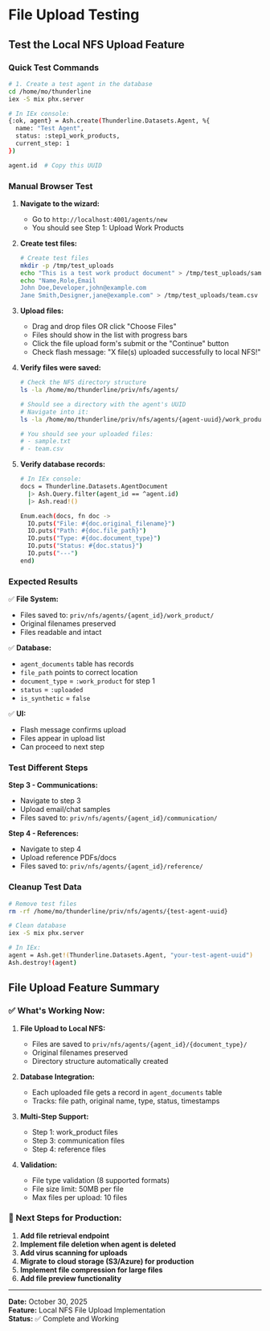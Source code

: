 # File Upload Testing

## Test the Local NFS Upload Feature

### Quick Test Commands

```bash
# 1. Create a test agent in the database
cd /home/mo/thunderline
iex -S mix phx.server

# In IEx console:
{:ok, agent} = Ash.create(Thunderline.Datasets.Agent, %{
  name: "Test Agent",
  status: :step1_work_products,
  current_step: 1
})

agent.id  # Copy this UUID
```

### Manual Browser Test

1. **Navigate to the wizard:**
   - Go to `http://localhost:4001/agents/new`
   - You should see Step 1: Upload Work Products

2. **Create test files:**
   ```bash
   # Create test files
   mkdir -p /tmp/test_uploads
   echo "This is a test work product document" > /tmp/test_uploads/sample.txt
   echo "Name,Role,Email
   John Doe,Developer,john@example.com
   Jane Smith,Designer,jane@example.com" > /tmp/test_uploads/team.csv
   ```

3. **Upload files:**
   - Drag and drop files OR click "Choose Files"
   - Files should show in the list with progress bars
   - Click the file upload form's submit or the "Continue" button
   - Check flash message: "X file(s) uploaded successfully to local NFS!"

4. **Verify files were saved:**
   ```bash
   # Check the NFS directory structure
   ls -la /home/mo/thunderline/priv/nfs/agents/
   
   # Should see a directory with the agent's UUID
   # Navigate into it:
   ls -la /home/mo/thunderline/priv/nfs/agents/{agent-uuid}/work_product/
   
   # You should see your uploaded files:
   # - sample.txt
   # - team.csv
   ```

5. **Verify database records:**
   ```bash
   # In IEx console:
   docs = Thunderline.Datasets.AgentDocument 
     |> Ash.Query.filter(agent_id == ^agent.id)
     |> Ash.read!()
   
   Enum.each(docs, fn doc ->
     IO.puts("File: #{doc.original_filename}")
     IO.puts("Path: #{doc.file_path}")
     IO.puts("Type: #{doc.document_type}")
     IO.puts("Status: #{doc.status}")
     IO.puts("---")
   end)
   ```

### Expected Results

✅ **File System:**
- Files saved to: `priv/nfs/agents/{agent_id}/work_product/`
- Original filenames preserved
- Files readable and intact

✅ **Database:**
- `agent_documents` table has records
- `file_path` points to correct location
- `document_type` = `:work_product` for step 1
- `status` = `:uploaded`
- `is_synthetic` = `false`

✅ **UI:**
- Flash message confirms upload
- Files appear in upload list
- Can proceed to next step

### Test Different Steps

**Step 3 - Communications:**
- Navigate to step 3
- Upload email/chat samples
- Files saved to: `priv/nfs/agents/{agent_id}/communication/`

**Step 4 - References:**
- Navigate to step 4
- Upload reference PDFs/docs
- Files saved to: `priv/nfs/agents/{agent_id}/reference/`

### Cleanup Test Data

```bash
# Remove test files
rm -rf /home/mo/thunderline/priv/nfs/agents/{test-agent-uuid}

# Clean database
iex -S mix phx.server

# In IEx:
agent = Ash.get!(Thunderline.Datasets.Agent, "your-test-agent-uuid")
Ash.destroy!(agent)
```

## File Upload Feature Summary

### ✅ What's Working Now:

1. **File Upload to Local NFS:**
   - Files are saved to `priv/nfs/agents/{agent_id}/{document_type}/`
   - Original filenames preserved
   - Directory structure automatically created

2. **Database Integration:**
   - Each uploaded file gets a record in `agent_documents` table
   - Tracks: file path, original name, type, status, timestamps

3. **Multi-Step Support:**
   - Step 1: work_product files
   - Step 3: communication files
   - Step 4: reference files

4. **Validation:**
   - File type validation (8 supported formats)
   - File size limit: 50MB per file
   - Max files per upload: 10 files

### 🔄 Next Steps for Production:

1. **Add file retrieval endpoint**
2. **Implement file deletion when agent is deleted**
3. **Add virus scanning for uploads**
4. **Migrate to cloud storage (S3/Azure) for production**
5. **Implement file compression for large files**
6. **Add file preview functionality**

---

**Date:** October 30, 2025  
**Feature:** Local NFS File Upload Implementation  
**Status:** ✅ Complete and Working
